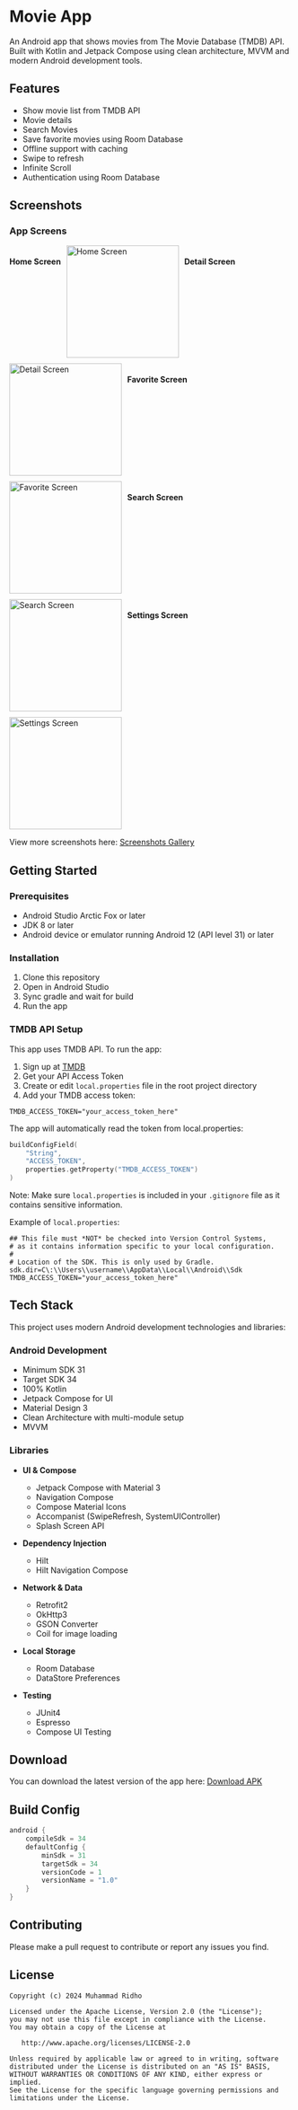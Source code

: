 # Movie App

An Android app that shows movies from The Movie Database (TMDB) API. Built with Kotlin and Jetpack Compose using clean architecture, MVVM and modern Android development tools.

## Features

- Show movie list from TMDB API
- Movie details
- Search Movies
- Save favorite movies using Room Database
- Offline support with caching
- Swipe to refresh
- Infinite Scroll
- Authentication using Room Database

## Screenshots

### App Screens
<div style="display: flex; flex-wrap: wrap; gap: 10px;">

#### Home Screen
<img src="https://firebasestorage.googleapis.com/v0/b/accesstoken-ecommerce-01.appspot.com/o/Movies%2FHome_Screen_Blue.png?alt=media&token=4b308523-a59a-4a1b-b365-b243e87019c6" width="200" alt="Home Screen"/>

#### Detail Screen
<img src="https://firebasestorage.googleapis.com/v0/b/accesstoken-ecommerce-01.appspot.com/o/Movies%2FDetail_Screen.png?alt=media&token=86edb53c-daf1-46af-a860-447ddf66797d" width="200" alt="Detail Screen"/>

#### Favorite Screen
<img src="https://firebasestorage.googleapis.com/v0/b/accesstoken-ecommerce-01.appspot.com/o/Movies%2FFavorite_Screen.png?alt=media&token=a2847ff1-58c0-44a3-8698-0a56d77650e8" width="200" alt="Favorite Screen"/>

#### Search Screen
<img src="https://firebasestorage.googleapis.com/v0/b/accesstoken-ecommerce-01.appspot.com/o/Movies%2FSearch_Screen.png?alt=media&token=289ece42-4aa9-4219-aed5-1231e696cd5a" width="200" alt="Search Screen"/>

#### Settings Screen
<img src="https://firebasestorage.googleapis.com/v0/b/accesstoken-ecommerce-01.appspot.com/o/Movies%2FSettings_Screen.png?alt=media&token=bdd5d07a-beb0-4b9d-bbf8-ac277ab329d7" width="200" alt="Settings Screen"/>

</div>

View more screenshots here:
[Screenshots Gallery](https://drive.google.com/drive/folders/1lNG7YRV6-0IvXEp9ubUpsdc-W517Msd2)

## Getting Started

### Prerequisites
- Android Studio Arctic Fox or later
- JDK 8 or later
- Android device or emulator running Android 12 (API level 31) or later

### Installation
1. Clone this repository
2. Open in Android Studio
3. Sync gradle and wait for build
4. Run the app

### TMDB API Setup
This app uses TMDB API. To run the app:
1. Sign up at [TMDB](https://www.themoviedb.org/)
2. Get your API Access Token
3. Create or edit `local.properties` file in the root project directory
4. Add your TMDB access token:
```properties
TMDB_ACCESS_TOKEN="your_access_token_here"
```

The app will automatically read the token from local.properties:
```kotlin
buildConfigField(
    "String",
    "ACCESS_TOKEN",
    properties.getProperty("TMDB_ACCESS_TOKEN")
)
```

Note: Make sure `local.properties` is included in your `.gitignore` file as it contains sensitive information.

Example of `local.properties`:
```properties
## This file must *NOT* be checked into Version Control Systems,
# as it contains information specific to your local configuration.
#
# Location of the SDK. This is only used by Gradle.
sdk.dir=C\:\\Users\\username\\AppData\\Local\\Android\\Sdk
TMDB_ACCESS_TOKEN="your_access_token_here"
```

## Tech Stack

This project uses modern Android development technologies and libraries:

### Android Development
- Minimum SDK 31
- Target SDK 34
- 100% Kotlin
- Jetpack Compose for UI
- Material Design 3
- Clean Architecture with multi-module setup
- MVVM

### Libraries
- **UI & Compose**
  - Jetpack Compose with Material 3
  - Navigation Compose
  - Compose Material Icons
  - Accompanist (SwipeRefresh, SystemUIController)
  - Splash Screen API

- **Dependency Injection**
  - Hilt
  - Hilt Navigation Compose

- **Network & Data**
  - Retrofit2
  - OkHttp3
  - GSON Converter
  - Coil for image loading

- **Local Storage**
  - Room Database
  - DataStore Preferences

- **Testing**
  - JUnit4
  - Espresso
  - Compose UI Testing

## Download

You can download the latest version of the app here:
[Download APK](https://github.com/edo6661/Movies_Android/releases/download/v1.0.0/app-debug.apk)

## Build Config

```gradle
android {
    compileSdk = 34
    defaultConfig {
        minSdk = 31
        targetSdk = 34
        versionCode = 1
        versionName = "1.0"
    }
}
```

## Contributing

Please make a pull request to contribute or report any issues you find.

## License

```
Copyright (c) 2024 Muhammad Ridho

Licensed under the Apache License, Version 2.0 (the "License");
you may not use this file except in compliance with the License.
You may obtain a copy of the License at

   http://www.apache.org/licenses/LICENSE-2.0

Unless required by applicable law or agreed to in writing, software
distributed under the License is distributed on an "AS IS" BASIS,
WITHOUT WARRANTIES OR CONDITIONS OF ANY KIND, either express or implied.
See the License for the specific language governing permissions and
limitations under the License.
```
